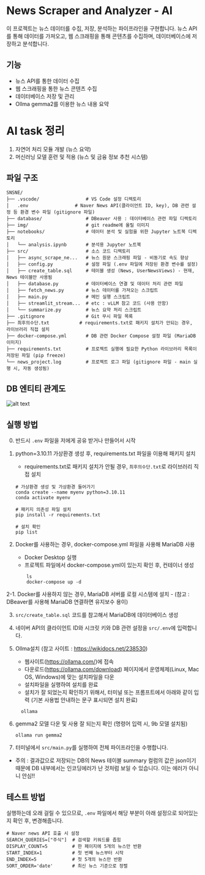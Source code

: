 # News Scraper and Analyzer - AI
이 프로젝트는 뉴스 데이터를 수집, 저장, 분석하는 파이프라인을 구현합니다. 뉴스 API를 통해 데이터를 가져오고, 웹 스크래핑을 통해 콘텐츠를 수집하며, 데이터베이스에 저장하고 분석합니다.

## 기능
- 뉴스 API를 통한 데이터 수집
- 웹 스크래핑을 통한 뉴스 콘텐츠 수집
- 데이터베이스 저장 및 관리
- Ollma gemma2를 이용한 뉴스 내용 요약

# AI task 정리
1. 자연어 처리 모듈 개발 (뉴스 요약)
2. 머신러닝 모델 훈련 및 적용 (뉴스 및 금융 정보 추천 시스템)

## 파일 구조
```
SNSNE/
├── .vscode/                 # VS Code 설정 디렉토리
│   .env                 # Naver News API(클라이언트 ID, key), DB 관련 설정 등 환경 변수 파일 (gitignore 파일)
├── database/                # DBeaver 사용 : 데이터베이스 관련 파일 디렉토리
├── img/                     # git readme에 올릴 이미지
├── notebooks/               # 데이터 분석 및 실험을 위한 Jupyter 노트북 디렉토리
│   └── analysis.ipynb       # 분석용 Jupyter 노트북
├── src/                     # 소스 코드 디렉토리
│   ├── async_scrape_ne...   # 뉴스 원문 스크래핑 파일 - 비동기로 속도 향상
│   ├── config.py            # 설정 파일 (.env 파일에 저장된 환경 변수를 설정)
│   ├── create_table.sql     # 테이블 생성 (News, UserNewsViews) - 현재, News 테이블만 사용됨
│   ├── database.py          # 데이터베이스 연결 및 데이터 처리 관련 파일
│   ├── fetch_news.py        # 뉴스 데이터를 가져오는 스크립트
│   ├── main.py              # 메인 실행 스크립트
│   ├── streamlit_stream...  # etc : vLLM 참고 코드 (사용 안함)
│   └── summarize.py         # 뉴스 요약 처리 스크립트
├── .gitignore               # Git 무시 파일 목록
├── 최후의수단.txt           # requirements.txt로 패키지 설치가 안되는 경우, 라이브러리 직접 설치
├── docker-compose.yml       # DB 관련 Docker Compose 설정 파일 (MariaDB 이미지)
├── requirements.txt         # 프로젝트 실행에 필요한 Python 라이브러리 목록이 저장된 파일 (pip freeze)
└── news_project.log         # 프로젝트 로그 파일 (gitignore 파일 - main 실행 시, 자동 생성됨)
```

## DB 엔티티 관계도
![alt text](/img/image.png)

## 실행 방법
0. 반드시 `.env` 파일을 저에게 공유 받거나 만들어서 시작

1. python=3.10.11 가상환경 생성 후, requirements.txt 파일을 이용해 패키지 설치
    - requirements.txt로 패키지 설치가 안될 경우, `최후의수단.txt`로 라이브러리 직접 설치
    ```
    # 가상환경 생성 및 가상환경 들어가기
    conda create --name myenv python=3.10.11
    conda activate myenv

    # 패키지 의존성 파일 설치
    pip install -r requirements.txt

    # 설치 확인
    pip list
    ```

2. Docker를 사용하는 경우, docker-compose.yml 파일을 사용해 MariaDB 사용
    - Docker Desktop 실행
    - 프로젝트 파일에서 docker-compose.yml이 있는지 확인 후, 컨테이너 생성
   ```
       ls
       docker-compose up -d
   ```

2-1. Docker를 사용하지 않는 경우, MariaDB 서버를 로컬 시스템에 설치
    - (참고 : DBeaver를 사용해 MariaDB 연결하면 유지보수 용이)

3. `src/create_table.sql` 코드를 참고해서 MariaDB에 데이터베이스 생성

4. 네이버 API의 클라이언트 ID와 시크릿 키와 DB 관련 설정을 `src/.env`에 입력합니다.

5. Ollma설치 (참고 사이트 : https://wikidocs.net/238530)
    - 웹사이트(https://ollama.com/)에 접속
    - 다운로드(https://ollama.com/download) 페이지에서 운영체제(Linux, Mac OS, Windows)에 맞는 설치파일을 다운
    - 설치파일을 실행하여 설치를 완료
    - 설치가 잘 되었는지 확인하기 위해서, 터미널 또는 프롬프트에서 아래와 같이 입력 (기본 사용법 안내하는 문구 표시되면 설치 완료)
     ```
       ollama
    ```

6. gemma2 모델 다운 및 사용 잘 되는지 확인 (명령어 입력 시, 9b 모델 설치됨)
    ```
    ollama run gemma2
    ```

7. 터미널에서 `src/main.py`를 실행하여 전체 파이프라인을 수행합니다.
- 주의 : 결과값으로 저장되는 DB의 News 테이블 summary 컬럼의 값은 json이기 때문에 DB 내부에서는 인코딩에러가 난 것처럼 보일 수 있습니다. 이는 에러가 아니니 안심!!

## 테스트 방법
실행하는데 오래 걸릴 수 있으므로, `.env` 파일에서 해당 부분이 아래 설정으로 되어있는지 확인 후, 변경해줍니다.
```
# Naver news API 호출 시 설정
SEARCH_QUERIES=["주식"]  # 검색할 키워드를 좁힘
DISPLAY_COUNT=5         # 한 페이지에 5개의 뉴스만 반환
START_INDEX=1           # 첫 번째 뉴스부터 시작
END_INDEX=5             # 첫 5개의 뉴스만 반환
SORT_ORDER='date'       # 최신 뉴스 기준으로 정렬
```

 
